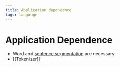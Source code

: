 ```yaml
---
title: Application dependence
tags: language
---
```


# Application Dependence
- Word and [sentence segmentation](Sentence%20Segmentation.md) are necessary
- [[Tokenizer]]






































































